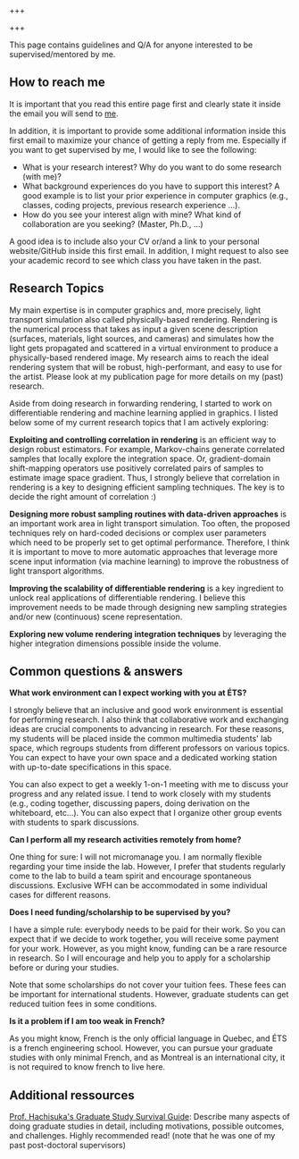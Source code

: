 +++

+++

This page contains guidelines and Q/A for anyone interested to be supervised/mentored by me. 

## How to reach me

It is important that you read this entire page first and clearly state it inside the email you will send to [me](emailto:adrien.gruson@etsmtl.ca). 

In addition, it is important to provide some additional information inside this first email to maximize your chance of getting a reply from me. Especially if you want to get supervised by me, I would like to see the following:
* What is your research interest? Why do you want to do some research (with me)?  
* What background experiences do you have to support this interest? A good example is to list your prior experience in computer graphics (e.g., classes, coding projects, previous research experience ...).
* How do you see your interest align with mine? What kind of collaboration are you seeking? (Master, Ph.D., ...)

A good idea is to include also your CV or/and a link to your personal website/GitHub inside this first email. In addition, I might request to also see your academic record to see which class you have taken in the past. 

## Research Topics

My main expertise is in computer graphics and, more precisely, light transport simulation also called physically-based rendering. Rendering is the numerical process that takes as input a given scene description (surfaces, materials, light sources, and cameras) and simulates how the light gets propagated and scattered in a virtual environment to produce a physically-based rendered image. My research aims to reach the ideal rendering system that will be robust, high-performant, and easy to use for the artist. Please look at my publication page for more details on my (past) research.
 
Aside from doing research in forwarding rendering, I started to work on differentiable rendering and machine learning applied in graphics. I listed  below some of my current research topics that I am actively exploring:

**Exploiting and controlling correlation in rendering**  is an efficient way to design robust estimators. For example, Markov-chains generate correlated samples that locally explore the integration space. Or, gradient-domain shift-mapping operators use positively correlated pairs of samples to estimate image space gradient. Thus, I strongly believe that correlation in rendering is a key to designing efficient sampling techniques. The key is to decide the right amount of correlation :) 

**Designing more robust sampling routines with data-driven approaches** is an important work area in light transport simulation. Too often, the proposed techniques rely on hard-coded decisions or complex user parameters which need to be properly set to get optimal performance. Therefore, I think it is important to move to more automatic approaches that leverage more scene input information (via machine learning) to improve the robustness of light transport algorithms. 

**Improving the scalability of differentiable rendering** is a key ingredient to unlock real applications of differentiable rendering. I believe this improvement needs to be made through designing new sampling strategies and/or new (continuous) scene representation.  

**Exploring new volume rendering integration techniques** by leveraging the higher integration dimensions possible inside the volume. 

## Common questions & answers

**What work environment can I expect working with you at ÉTS?**

I strongly believe that an inclusive and good work environment is essential for performing research. I also think that collaborative work and exchanging ideas are crucial components to advancing in research. For these reasons, my students will be placed inside the common multimedia students' lab space, which regroups students from different professors on various topics. You can expect to have your own space and a dedicated working station with up-to-date specifications in this space. 

You can also expect to get a weekly 1-on-1 meeting with me to discuss your progress and any related issue. I tend to work closely with my students (e.g., coding together, discussing papers, doing derivation on the whiteboard, etc...).  You can also expect that I organize other group events with students to spark discussions.  

**Can I perform all my research activities remotely from home?**

One thing for sure: I will not micromanage you. I am normally flexible regarding your time inside the lab. However, I prefer that students regularly come to the lab to build a team spirit and encourage spontaneous discussions. Exclusive WFH can be accommodated in some individual cases for different reasons. 

**Does I need funding/scholarship to be supervised by you?**

I have a simple rule: everybody needs to be paid for their work. So you can expect that if we decide to work together, you will receive some payment for your work. However, as you might know, funding can be a rare resource in research. So I will encourage and help you to apply for a scholarship before or during your studies. 

Note that some scholarships do not cover your tuition fees. These fees can be important for international students. However, graduate students can get reduced tuition fees in some conditions.  

**Is it a problem if I am too weak in French?**

As you might know, French is the only official language in Quebec, and ÉTS is a french engineering school. However, you can pursue your graduate studies with only minimal French, and as Montreal is an international city, it is not required to know french to live here. 

## Additional ressources

[Prof. Hachisuka's Graduate Study Survival Guide](https://cs.uwaterloo.ca/~thachisu/survival.pdf): Describe many aspects of doing graduate studies in detail, including motivations, possible outcomes, and challenges. Highly recommended read! (note that he was one of my past post-doctoral supervisors)